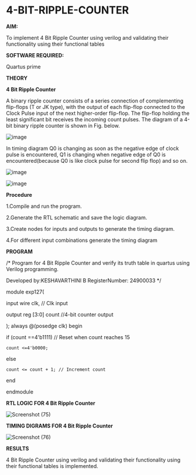 # 4-BIT-RIPPLE-COUNTER

**AIM:**

To implement  4 Bit Ripple Counter using verilog and validating their functionality using their functional tables

**SOFTWARE REQUIRED:**

Quartus prime

**THEORY**

**4 Bit Ripple Counter**

A binary ripple counter consists of a series connection of complementing flip-flops (T or JK type), with the output of each flip-flop connected to the Clock Pulse input of the next higher-order flip-flop. The flip-flop holding the least significant bit receives the incoming count pulses. The diagram of a 4-bit binary ripple counter is shown in Fig. below.

![image](https://github.com/naavaneetha/4-BIT-RIPPLE-COUNTER/assets/154305477/cb4b74d4-31ab-4359-95d0-d22e67daba13)

In timing diagram Q0 is changing as soon as the negative edge of clock pulse is encountered, Q1 is changing when negative edge of Q0 is encountered(because Q0 is like clock pulse for second flip flop) and so on.

![image](https://github.com/naavaneetha/4-BIT-RIPPLE-COUNTER/assets/154305477/a573a7d6-014e-4e54-93e6-e2ac9530960b)

![image](https://github.com/naavaneetha/4-BIT-RIPPLE-COUNTER/assets/154305477/85e1958a-2fc1-49bb-9a9f-d58ccbf3663c)

**Procedure**

1.Compile and run the program.

2.Generate the RTL schematic and save the logic diagram.

3.Create nodes for inputs and outputs to generate the timing diagram.

4.For different input combinations generate the timing diagram

**PROGRAM**

/* Program for 4 Bit Ripple Counter and verify its truth table in quartus using Verilog programming.

 Developed by:KESHAVARTHINI B  RegisterNumber: 24900033
*/

module exp127(

input wire clk, // Clk input

output reg [3:0] count //4-bit counter output

);
always @(posedge clk) begin

if (count ==4'b1111) // Reset when count reaches 15

    count <=4'b0000;
    
else 

    count <= count + 1; // Increment count
    
end

endmodule


**RTL LOGIC FOR 4 Bit Ripple Counter**

![Screenshot (75)](https://github.com/user-attachments/assets/74277fc2-b6cc-4825-8a4c-93ac076dcd78)


**TIMING DIGRAMS FOR 4 Bit Ripple Counter**

![Screenshot (76)](https://github.com/user-attachments/assets/86022d16-fca8-448e-9cf6-e5102ab45087)


**RESULTS**

4 Bit Ripple Counter using verilog and validating their functionality using their functional tables is
implemented.

